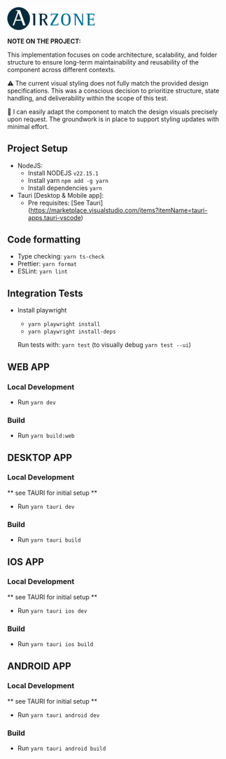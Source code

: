 <img src="./libs/assets/svg/airzone.svg" alt="Logo" width="200" />

**NOTE ON THE PROJECT:**

This implementation focuses on code architecture, scalability, and folder structure to ensure long-term maintainability and reusability of the component across different contexts.

⚠️ The current visual styling does not fully match the provided design specifications. This was a conscious decision to prioritize structure, state handling, and deliverability within the scope of this test.

🎨 I can easily adapt the component to match the design visuals precisely upon request. The groundwork is in place to support styling updates with minimal effort.

## Project Setup

- NodeJS:
  - Install NODEJS `v22.15.1`
  - Install yarn `npm add -g yarn`
  - Install dependencies `yarn`
- Tauri [Desktop & Mobile app]:
  - Pre requisites: [See Tauri] (https://marketplace.visualstudio.com/items?itemName=tauri-apps.tauri-vscode)

## Code formatting

- Type checking: `yarn ts-check`
- Prettier: `yarn format`
- ESLint: `yarn lint`

## Integration Tests

- Install playwright

  - `yarn playwright install`
  - `yarn playwright install-deps`

  Run tests with: `yarn test` (to visually debug `yarn test --ui`)

## WEB APP

### Local Development

- Run `yarn dev`

### Build

- Run `yarn build:web`

## DESKTOP APP

### Local Development

** see TAURI for initial setup **

- Run `yarn tauri dev`

### Build

- Run `yarn tauri build`

## IOS APP

### Local Development

** see TAURI for initial setup **

- Run `yarn tauri ios dev`

### Build

- Run `yarn tauri ios build`

## ANDROID APP

### Local Development

** see TAURI for initial setup **

- Run `yarn tauri android dev`

### Build

- Run `yarn tauri android build`
